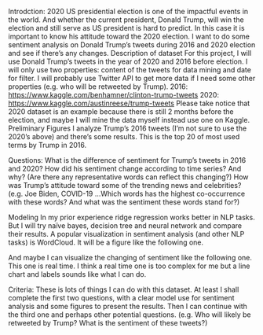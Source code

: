Introdction:
2020 US presidential election is one of the impactful events in the world. And whether the current president, Donald Trump, will win the election and still serve as US president is hard to predict. In this case it is important to know his attitude toward the 2020 election. I want to do some sentiment analysis on Donald Trump’s tweets during 2016 and 2020 election and see if there’s any changes.
Description of dataset
For this project, I will use Donald Trump’s tweets in the year of 2020 and 2016 before election. I will only use two properties: content of the tweets for data mining and date for filter. I will probably use Twitter API to get more data if I need some other properties (e.g. who will be retweeted by Trump).
2016: https://www.kaggle.com/benhamner/clinton-trump-tweets
2020: https://www.kaggle.com/austinreese/trump-tweets
Please take notice that 2020 dataset is an example because there is still 2 months before the election, and maybe I will mine the data myself instead use one on Kaggle.
Preliminary Figures
I analyze Trump’s 2016 tweets (I’m not sure to use the 2020’s above) and there’s some results.
This is the top 20 of most used terms by Trump in 2016. 
 
Questions:
What is the difference of sentiment for Trump’s tweets in 2016 and 2020?
How did his sentiment change according to time series? And why? (Are there any representative words can reflect this changing?)
How was Trump’s attitude toward some of the trending news and celebrities? (e.g. Joe Biden, COVID-19 …Which words has the highest co-occurrence with these words? And what was the sentiment these words stand for?)

Modeling
In my prior experience ridge regression works better in NLP tasks. But I will try naïve bayes, decision tree and neural network and compare their results. 
A popular visualization in sentiment analysis (and other NLP tasks) is WordCloud. It will be a figure like the following one.
 
And maybe I can visualize the changing of sentiment like the following one. This one is real time. I think a real time one is too complex for me but a line chart and labels sounds like what I can do.
 

Criteria:
These is lots of things I can do with this dataset. At least I shall complete the first two questions, with a clear model use for sentiment analysis and some figures to present the results.
Then I can continue with the third one and perhaps other potential questions. (e.g. Who will likely be retweeted by Trump? What is the sentiment of these tweets?)

